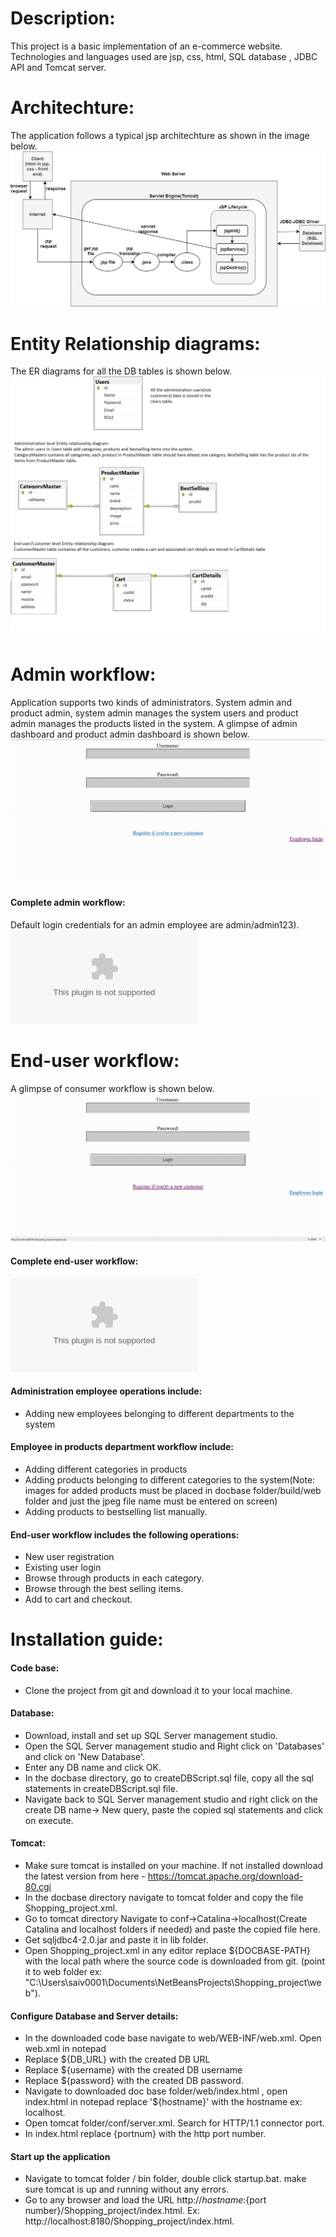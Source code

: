 # Description: #
This project is a basic implementation of an e-commerce website.
Technologies and languages used are jsp, css, html, SQL database , JDBC API and Tomcat server.

# Architechture: #
The application follows a typical jsp architechture as shown in the image below.
![](images/ProjectStructure.png)

# Entity Relationship diagrams: #
The ER diagrams for all the DB tables is shown below.
![](images/Shop_Project_ER.png)

# Admin workflow: #
Application supports two kinds of administrators. 
System admin and product admin, system admin manages the system users 
and product admin manages the products listed in the system. 
A glimpse of admin dashboard and product admin dashboard is shown below.
![](images/adminwf_gif.gif)

#### Complete admin workflow: ####	 
Default login credentials for an admin employee are admin/admin123).
![Watch entire admin workflow here](images/adminworkflow.swf)

# End-user workflow: #
A glimpse of consumer workflow is shown below.
![](images/userwfgif.gif)
	
#### Complete end-user workflow: ####	 
![Watch entire consumer workflow here.](images/userworkflow.swf)

#### Administration employee operations include: #### 
* Adding new employees belonging to different departments to the system
#### Employee in products department workflow include: ####
* Adding different categories in products
* Adding products belonging to different categories to the system(Note: images for added products must be placed in docbase folder/build/web folder and just the jpeg file name must be entered on screen)
* Adding products to bestselling list manually.

#### End-user workflow includes the following operations: ####
* New user registration 
* Existing user login 
* Browse through products in each category.
* Browse through the best selling items.
* Add to cart and checkout.

# Installation guide: #
####  Code base: ####
* Clone the project from git and download it to your local machine.
####  Database: ####
* Download, install and set up SQL Server management studio.
* Open the SQL Server management studio and Right click on 'Databases' and click on 'New Database'.
* Enter any DB name and click OK.
* In the docbase directory, go to createDBScript.sql file, copy all the sql statements in createDBScript.sql file.
* Navigate back to SQL Server management studio and right click on the create DB name-> New query, paste the copied sql statements
	 and click on execute.
####  Tomcat: ####
* Make sure tomcat is installed on your machine. If not installed download the latest version from here - https://tomcat.apache.org/download-80.cgi
* In the docbase directory navigate to tomcat folder and copy the file Shopping_project.xml.
* Go to tomcat directory Navigate to conf->Catalina->localhost(Create Catalina and localhost folders if needed) and paste the copied file here.
* Get sqljdbc4-2.0.jar and paste it in lib folder.
* Open Shopping_project.xml in any editor replace ${DOCBASE-PATH} with the local path where the source code is downloaded from git. (point it to web folder ex: "C:\Users\saiv0001\Documents\NetBeansProjects\Shopping_project\web").
####  Configure Database and Server details: ####
* In the downloaded code base navigate to web/WEB-INF/web.xml. Open web.xml in notepad
* Replace ${DB_URL} with the created DB URL 
* Replace ${username} with the created DB username  
* Replace ${password} with the created DB password.
* Navigate to downloaded doc base folder/web/index.html , open index.html in notepad replace '${hostname}' with the hostname ex:     localhost.
* Open tomcat folder/conf/server.xml. Search for HTTP/1.1 connector port. 
* In index.html replace {portnum} with the http port number.
####  Start up the application ####
* Navigate to tomcat folder / bin folder, double click startup.bat. make sure tomcat is up and running without any errors.
* Go to any browser and load the URL http://${hostname}:${port number}/Shopping_project/index.html. Ex: http://localhost:8180/Shopping_project/index.html.



	
